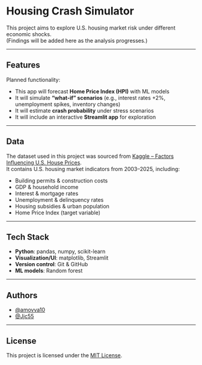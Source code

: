 # Housing Crash Simulator 

This project aims to explore U.S. housing market risk under different economic shocks.  
(Findings will be added here as the analysis progresses.)

---

## Features
Planned functionality:
- This app will forecast **Home Price Index (HPI)** with ML models  
- It will simulate **“what-if” scenarios** (e.g., interest rates +2%, unemployment spikes, inventory changes)  
- It will estimate **crash probability** under stress scenarios  
- It will include an interactive **Streamlit app** for exploration  

---

## Data
The dataset used in this project was sourced from 
[Kaggle – Factors Influencing U.S. House Prices](https://www.kaggle.com/datasets/jyotsnagurjar/factors-influencing-us-house-prices).  
It contains U.S. housing market indicators from 2003–2025, including:
- Building permits & construction costs  
- GDP & household income  
- Interest & mortgage rates  
- Unemployment & delinquency rates  
- Housing subsidies & urban population  
- Home Price Index (target variable)

---

## Tech Stack
- **Python**: pandas, numpy, scikit-learn
- **Visualization/UI**: matplotlib, Streamlit
- **Version control**: Git & GitHub  
- **ML models**: Random forest
---

## Authors
- [@amovva10](https://github.com/amovva10)  
- [@Jjc55](https://github.com/Jjc55)  

---

## License
This project is licensed under the [MIT License](LICENSE).
